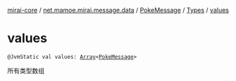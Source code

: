 [mirai-core](../../../index.md) / [net.mamoe.mirai.message.data](../../index.md) / [PokeMessage](../index.md) / [Types](index.md) / [values](./values.md)

# values

`@JvmStatic val values: `[`Array`](https://kotlinlang.org/api/latest/jvm/stdlib/kotlin/-array/index.html)`<`[`PokeMessage`](../index.md)`>`

所有类型数组

